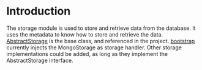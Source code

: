 # Introduction
The storage module is used to store and retrieve data from the database. It uses the metadata to know how to store and retrieve the data. [AbstractStorage](/bunq_ynab_connect/data/storage/abstract_storage.py) is the base class, and referenced in the project. [bootstrap](/bunq_ynab_connect/bootstrap.md) currently injects the MongoStorage as storage handler. Other storage implementations could be added, as long as they implement the AbstractStorage interface.
